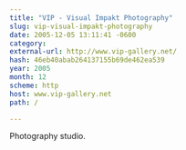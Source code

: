 ```yaml
---
title: "VIP - Visual Impakt Photography"
slug: vip-visual-impakt-photography
date: 2005-12-05 13:11:41 -0600
category: 
external-url: http://www.vip-gallery.net/
hash: 46eb40abab264137155b69de462ea539
year: 2005
month: 12
scheme: http
host: www.vip-gallery.net
path: /

---
```


Photography studio.
